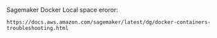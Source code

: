 

Sagemaker Docker Local space eroror:

```
https://docs.aws.amazon.com/sagemaker/latest/dg/docker-containers-troubleshooting.html
```
